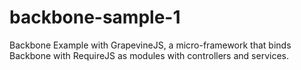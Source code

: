 backbone-sample-1
=================

Backbone Example with GrapevineJS, a micro-framework that binds Backbone with RequireJS as modules with controllers and services.
